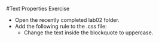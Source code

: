 
#Text Properties Exercise

- Open the recently completed lab02 folder.
- Add the following rule to the .css file:
  - Change the text inside the blockquote to uppercase.
